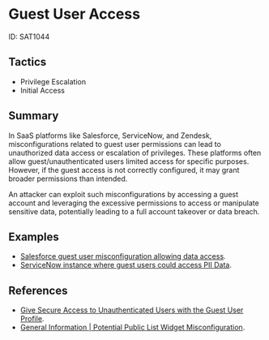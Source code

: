 # Guest User Access
ID: SAT1044

## Tactics
* Privilege Escalation
* Initial Access

## Summary

In SaaS platforms like Salesforce, ServiceNow, and Zendesk, misconfigurations related to guest user permissions can lead to unauthorized data access or escalation of privileges. These platforms often allow guest/unauthenticated users limited access for specific purposes. However, if the guest access is not correctly configured, it may grant broader permissions than intended.

An attacker can exploit such misconfigurations by accessing a guest account and leveraging the excessive permissions to access or manipulate sensitive data, potentially leading to a full account takeover or data breach.

## Examples
* [Salesforce guest user misconfiguration allowing data access](https://arstechnica.com/information-technology/2023/04/misconfigured-servers-running-salesforce-software-are-leaking-sensitive-data/).
* [ServiceNow instance where guest users could access PII Data](https://www.csoonline.com/article/572239/nearly-70-of-servicenow-instances-leaking-data.html).

## References

* [Give Secure Access to Unauthenticated Users with the Guest User Profile](https://help.salesforce.com/s/articleView?id=sf.networks_public_access.htm&type=5).
* [General Information | Potential Public List Widget Misconfiguration](https://support.servicenow.com/kb?id=kb_article_view&sysparm_article=KB1553688).
